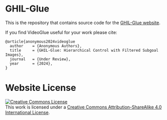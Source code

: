 # GHIL-Glue

This is the repository that contains source code for the [GHIL-Glue website](https://generative-hierarchical-glue.github.io/).

If you find VideoGlue useful for your work please cite:
```
@article{anonymous2024videoglue
  author    = {Anonymous Authors},
  title     = {GHIL-Glue: Hierarchical Control with Filtered Subgoal Images},
  journal   = {Under Review},
  year      = {2024},
}
```

# Website License
<a rel="license" href="http://creativecommons.org/licenses/by-sa/4.0/"><img alt="Creative Commons License" style="border-width:0" src="https://i.creativecommons.org/l/by-sa/4.0/88x31.png" /></a><br />This work is licensed under a <a rel="license" href="http://creativecommons.org/licenses/by-sa/4.0/">Creative Commons Attribution-ShareAlike 4.0 International License</a>.
